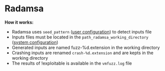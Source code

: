 Radamsa
=======

**How it works:**

- Radamsa uses ```seed_pattern``` ([user configuration](../../yaml_config/README.md#user-configuration)) to detect inputs file 
- Inputs files must be located in the ```path_radamsa_working_directory``` ([system configuration](../../yaml_config/README.md#system-configuration))
- Generated inputs are named fuzz-%d.extension in the working directory
- Crashing inputs are renamed ```crash-%d.extension``` and are kepts in the working directory
- The results of !exploitable is available in the ```vmfuzz.log``` file

